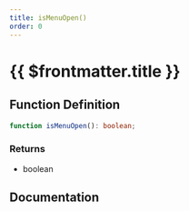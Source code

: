 ```yaml
---
title: isMenuOpen()
order: 0
---
```


# {{ $frontmatter.title }}

## Function Definition

```ts
function isMenuOpen(): boolean;
```

### Returns

* boolean

## Documentation

<!--@include: ./parts/isMenuOpen.md-->

